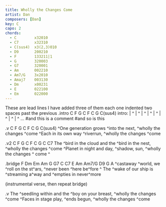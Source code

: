 ```yaml
---
title: Wholly the Changes Come
artist: Dan
composers: [Dan]
key: C
capo: 2
chords:
  - C        x32010
  - C7       x32310
  - C(sus4)  x3(2,3)010
  - D9       200210
  - F        133211|1
  - G        320003
  - G7       320001
  - Am       002210
  - Am7/G    3x2010
  - Amaj7    003130
  - Dm       x00231
  - E        022100
  - Em       022000
---
```

These are lead lines
  I have added three of them
    each one indented two spaces past the previous
.intro C F G C F C G C(sus4)
  intro: | ^ | ^ | ^ | ^ | ^ | ^ | ^ | ^ ...
  #and this is a comment
  #and so is this

.v C F G C F C G C(sus4)
^One generation grows ^into the next, ^wholly the changes ^come 
^Each in its own way ^riverrun, ^wholly the changes ^come 

.v2 C F G C F C G C C7
The ^bird in the cloud and the ^bird in the nest, ^wholly the changes ^come 
^Planet in night and day, ^shadow, sun, ^wholly the changes ^ come  ^

.bridge F Dm Em Am G G7 C C7 E Am Am7/G D9 G
A ^castaway ^world, we ^roll on the st^ars, ^never been ^here be^fore  ^
The ^wake of our ship is ^streaming a^way and ^empties in never^more

  (instrumental verse, then repeat bridge)

.v
The ^seedling within and the ^boy on your breast, ^wholly the changes ^come 
^Faces in stage play, ^ends begun, ^wholly the changes ^come 
